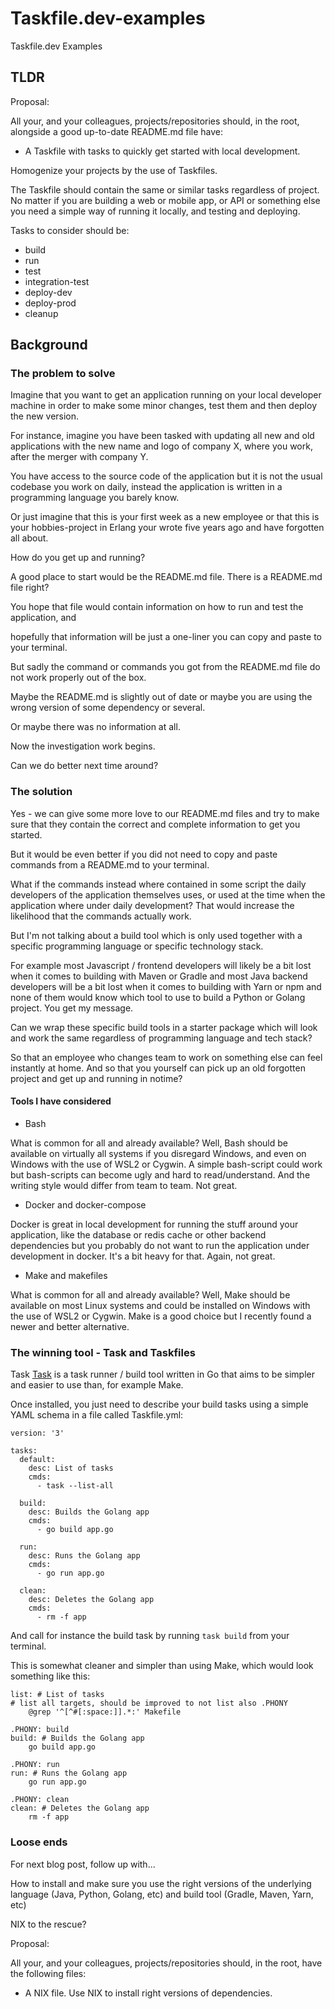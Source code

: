 # Taskfile.dev-examples
Taskfile.dev Examples

## TLDR

Proposal:

All your, and your colleagues, projects/repositories should, in the root, alongside a good up-to-date README.md file have:

* A Taskfile with tasks to quickly get started with local development.

Homogenize your projects by the use of Taskfiles.

The Taskfile should contain the same or similar tasks regardless of project. No matter if you are building a web or mobile app, or API or something else you need a simple way of running it locally, and testing and deploying. 

 Tasks to consider should be:

* build
* run
* test
* integration-test
* deploy-dev
* deploy-prod
* cleanup

## Background

### The problem to solve

Imagine that you want to get an application running on your local developer machine in order to make some minor changes, test them and then deploy the new version.

For instance, imagine you have been tasked with updating all new and old applications with the new name and logo of company X, where you work, after the merger with company Y.

You have access to the source code of the application but it is not the usual codebase you work on daily, instead the application is written in a programming language you barely know.

Or just imagine that this is your first week as a new employee or that this is your hobbies-project in Erlang your wrote five years ago and have forgotten all about.

How do you get up and running?

A good place to start would be the README.md file. There is a README.md file right?

You hope that file would contain information on how to run and test the application, and

hopefully that information will be just a one-liner you can copy and paste to your terminal.

But sadly the command or commands you got from the README.md file do not work properly out of the box.

Maybe the README.md is slightly out of date or maybe you are using the wrong version of some dependency or several. 

Or maybe there was no information at all.

Now the investigation work begins.

Can we do better next time around?

### The solution

Yes - we can give some more love to our README.md files and try to make sure that they contain the correct and complete information to get you started.

But it would be even better if you did not need to copy and paste commands from a README.md to your terminal. 

What if the commands instead where contained in some script the daily developers of the application themselves uses, or used at the time when the application where under daily development? That would increase the likelihood that the commands actually work.

But I'm not talking about a build tool which is only used together with a specific programming language or specific technology stack. 

For example most Javascript / frontend developers will likely be a bit lost when it comes to building with Maven or Gradle and most Java backend developers will be a bit lost when it comes to building with Yarn or npm and none of them would know which tool to use to build a Python or Golang project. You get my message. 

Can we wrap these specific build tools in a starter package which will look and work the same regardless of programming language and tech stack?

So that an employee who changes team to work on something else can feel instantly at home. And so that you yourself can pick up an old forgotten project and get up and running in notime? 

#### Tools I have considered

* Bash

What is common for all and already available? Well, Bash should be available on virtually all systems if you disregard Windows, and even on Windows with the use of WSL2 or Cygwin. A simple bash-script could work but bash-scripts can become ugly and hard to read/understand. And the writing style would differ from team to team. Not great.

* Docker and docker-compose

Docker is great in local development for running the stuff around your application, like the database or redis cache or other backend dependencies but you probably do not want to run the application under development in docker. It's a bit heavy for that. Again, not great.

* Make and makefiles

What is common for all and already available? Well, Make should be available on most Linux systems and could be installed on Windows with the use of WSL2 or Cygwin.
Make is a good choice but I recently found a newer and better alternative.

### The winning tool - Task and Taskfiles

Task [Task](https://taskfile.dev/) is a task runner / build tool written in Go that aims to be simpler and easier to use than, for example Make.

Once installed, you just need to describe your build tasks using a simple YAML schema in a file called Taskfile.yml:

```
version: '3'

tasks:
  default:
    desc: List of tasks
    cmds:
      - task --list-all

  build:
    desc: Builds the Golang app
    cmds:
      - go build app.go

  run:
    desc: Runs the Golang app
    cmds:
      - go run app.go
  
  clean:
    desc: Deletes the Golang app
    cmds: 
      - rm -f app
```

And call for instance the build task by running `task build` from your terminal.

This is somewhat cleaner and simpler than using Make, which would look something like this:

```
list: # List of tasks
# list all targets, should be improved to not list also .PHONY
	@grep '^[^#[:space:]].*:' Makefile

.PHONY: build
build: # Builds the Golang app
	go build app.go

.PHONY: run
run: # Runs the Golang app
	go run app.go

.PHONY: clean  
clean: # Deletes the Golang app
	rm -f app
```

### Loose ends

For next blog post, follow up with...

How to install and make sure you use the right versions of the underlying language (Java, Python, Golang, etc) and build tool (Gradle, Maven, Yarn, etc)

NIX to the rescue?

Proposal:

All your, and your colleagues, projects/repositories should, in the root, have the following files:

* A NIX file. Use NIX to install right versions of dependencies.








